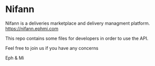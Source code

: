 # Nifann

Nifann is a deliveries marketplace and delivery managment platform. 
https://nifann.ephmi.com

This repo contains some files for developers in order to use the API. 




Feel free to join us if you have any concerns

   Eph & Mi

